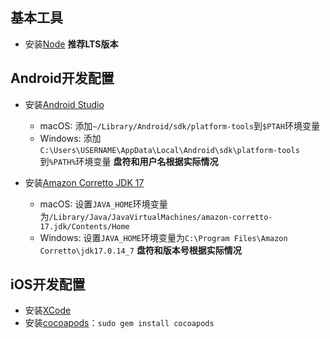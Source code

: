 ## 基本工具
* 安装[Node](https://nodejs.org/en/download) __推荐LTS版本__

## Android开发配置
* 安装[Android Studio](https://developer.android.com/studio/)
  - macOS: 添加`~/Library/Android/sdk/platform-tools`到`$PTAH`环境变量
  - Windows: 添加`C:\Users\USERNAME\AppData\Local\Android\sdk\platform-tools`到`%PATH%`环境变量 __盘符和用户名根据实际情况__

* 安装[Amazon Corretto JDK 17](https://docs.aws.amazon.com/corretto/latest/corretto-17-ug/downloads-list.html)
  - macOS: 设置`JAVA_HOME`环境变量为`/Library/Java/JavaVirtualMachines/amazon-corretto-17.jdk/Contents/Home`
  - Windows: 设置`JAVA_HOME`环境变量为`C:\Program Files\Amazon Corretto\jdk17.0.14_7` __盘符和版本号根据实际情况__

## iOS开发配置
* 安装[XCode](https://itunes.apple.com/cn/app/xcode/id497799835?l=en&mt=12)
* 安装[cocoapods](https://github.com/CocoaPods/CocoaPods)：`sudo gem install cocoapods`
